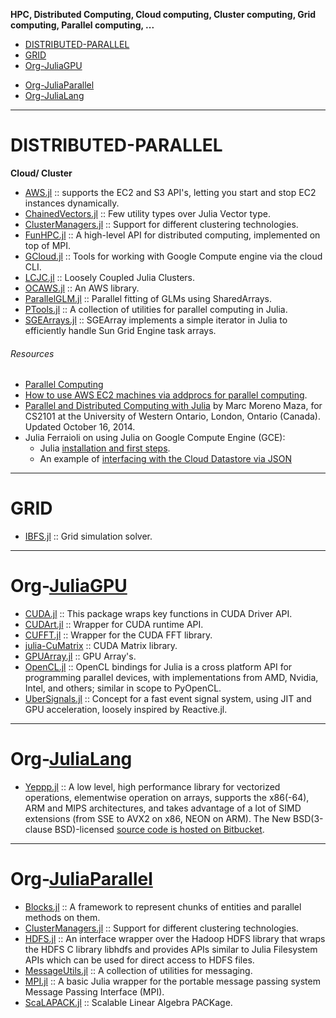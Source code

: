 __HPC, Distributed Computing, Cloud computing, Cluster computing, Grid computing, Parallel computing, ...__

* [DISTRIBUTED-PARALLEL](#distributed-parallel) 
* [GRID](#grid) 
* [Org-JuliaGPU](#org-juliagpu)
+ [Org-JuliaParallel](#org-juliaparallel)
+ [Org-JuliaLang](#org-julialang)

----

# DISTRIBUTED-PARALLEL
**Cloud/ Cluster**
- [AWS.jl](https://github.com/amitmurthy/AWS.jl) :: supports the EC2 and S3 API's, letting you start and stop EC2 instances dynamically.
- [ChainedVectors.jl](https://github.com/tanmaykm/ChainedVectors.jl) :: Few utility types over Julia Vector type.
- [ClusterManagers.jl](https://github.com/JuliaLang/ClusterManagers.jl) :: Support for different clustering technologies.
- [FunHPC.jl](https://bitbucket.org/eschnett/funhpc.jl) :: A high-level API for distributed computing, implemented on top of MPI.
- [GCloud.jl](https://github.com/spencerlyon2/GCloud.jl) :: Tools for working with Google Compute engine via the cloud CLI.
- [LCJC.jl](https://github.com/amitmurthy/LCJC.jl) :: Loosely Coupled Julia Clusters.
- [OCAWS.jl](https://github.com/samoconnor/OCAWS.jl) :: An AWS library.
- [ParallelGLM.jl](https://github.com/dmbates/ParallelGLM.jl) :: Parallel fitting of GLMs using SharedArrays.
- [PTools.jl](https://github.com/amitmurthy/PTools.jl) :: A collection of utilities for parallel computing in Julia.
- [SGEArrays.jl](https://github.com/davidavdav/SGEArrays.jl) :: SGEArray implements a simple iterator in Julia to efficiently handle Sun Grid Engine task arrays.

###### Resources
- [Parallel Computing](http://docs.julialang.org/en/latest/manual/parallel-computing/)
- [How to use AWS EC2 machines via addprocs for parallel computing](http://docs.julialang.org/en/latest/stdlib/base/#parallel-computing).
- [Parallel and Distributed Computing with Julia](http://www.csd.uwo.ca/~moreno/cs2101a_moreno/Parallel_computing_with_Julia.pdf) by Marc Moreno Maza, for CS2101 at the University of Western Ontario, London, Ontario (Canada). Updated October 16, 2014.
- Julia Ferraioli on using Julia on Google Compute Engine (GCE): 
   * Julia [installation and first steps](http://www.blog.juliaferraioli.com/2013/12/julia-on-google-compute-engine.html).
   * An example of [interfacing with the Cloud Datastore via JSON](http://www.blog.juliaferraioli.com/2014/01/julia-on-google-compute-engine-working.html)

----

# GRID
- [IBFS.jl](https://github.com/eurika-kaiser/IBFS.jl) :: Grid simulation solver.

----

# Org-[JuliaGPU](https://github.com/JuliaGPU)
- [CUDA.jl](https://github.com/lindahua/CUDA.jl) :: This package wraps key functions in CUDA Driver API.
- [CUDArt.jl](https://github.com/timholy/CUDArt.jl) :: Wrapper for CUDA runtime API.
- [CUFFT.jl](https://github.com/timholy/CUFFT.jl) :: Wrapper for the CUDA FFT library.
- [julia-CuMatrix](https://github.com/stefan-k/julia-CuMatrix) :: CUDA Matrix library.
- [GPUArray.jl](https://github.com/jakebolewski/GPUArray.jl) :: GPU Array's.
- [OpenCL.jl](https://github.com/jakebolewski/OpenCL.jl) :: OpenCL bindings for Julia is a cross platform API for programming parallel devices, with implementations from AMD, Nvidia, Intel, and others; similar in scope to PyOpenCL. 
- [UberSignals.jl](https://github.com/SimonDanisch/UberSignals.jl) :: Concept for a fast event signal system, using JIT and GPU acceleration, loosely inspired by Reactive.jl.

----

# Org-[JuliaLang](https://github.com/JuliaLang)
- [Yeppp.jl](https://github.com/JuliaLang/Yeppp.jl) :: A low level, high performance library for vectorized operations, elementwise operation on arrays, supports the x86(-64), ARM and MIPS architectures, and takes advantage of a lot of SIMD extensions (from SSE to AVX2 on x86, NEON on ARM). The New BSD(3-clause BSD)-licensed [source code is hosted on Bitbucket](https://bitbucket.org/MDukhan/yeppp).

----

# Org-[JuliaParallel](https://JuliaParallel.github.io)
+ [Blocks.jl](https://github.com/tanmaykm/Blocks.jl) :: A framework to represent chunks of entities and parallel methods on them.
+ [ClusterManagers.jl](https://github.com/JuliaParallel/ClusterManagers.jl) :: Support for different clustering technologies.
+ [HDFS.jl](https://github.com/JuliaParallel/HDFS.jl) :: An interface wrapper over the Hadoop HDFS library that wraps the HDFS C library libhdfs and provides APIs similar to Julia Filesystem APIs which can be used for direct access to HDFS files.
+ [MessageUtils.jl](https://github.com/JuliaParallel/MessageUtils.jl) :: A collection of utilities for messaging.
+ [MPI.jl](https://github.com/JuliaParallel/MPI.jl) :: A basic Julia wrapper for the portable message passing system Message Passing Interface (MPI).
+ [ScaLAPACK.jl](https://github.com/JuliaParallel/ScaLAPACK.jl) :: Scalable Linear Algebra PACKage.


